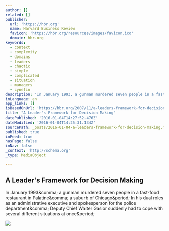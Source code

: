 ```yaml
---
author: []
related: []
publisher:
  url: 'https://hbr.org'
  name: Harvard Business Review
  favicon: 'https://hbr.org/resources/images/favicon.ico'
  domain: hbr.org
keywords:
  - context
  - complexity
  - domains
  - leaders
  - chaotic
  - simple
  - complicated
  - situation
  - managers
  - cynefin
description: 'In January 1993, a gunman murdered seven people in a fast-food restaurant in Palatine, a suburb of Chicago. In his dual roles as an administrative executive and spokesperson for the police department, Deputy Chief Walter Gasior suddenly had to cope with several different situations at once.'
inLanguage: en
app_links: []
isBasedOnUrl: 'https://hbr.org/2007/11/a-leaders-framework-for-decision-making'
title: "A Leader's Framework for Decision Making"
datePublished: '2016-01-04T14:27:52.476Z'
dateModified: '2016-01-04T14:25:31.134Z'
sourcePath: _posts/2016-01-04-a-leaders-framework-for-decision-making.md
published: true
inFeed: true
hasPage: false
inNav: false
_context: 'http://schema.org'
_type: MediaObject

---
```

<article style=""><h1>A Leader's Framework for Decision Making</h1><p>In January 1993&amp;comma; a gunman murdered seven people in a fast-food restaurant in Palatine&amp;comma; a suburb of Chicago&amp;period; In his dual roles as an administrative executive and spokesperson for the police department&amp;comma; Deputy Chief Walter Gasior suddenly had to cope with several different situations at once&amp;period;</p><img src="https://hbr.org/resources/images/article_assets/2007/11/dec15-10-157774658.jpg" /></article>